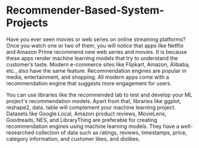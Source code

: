 # Recommender-Based-System-Projects

 Have you ever seen movies or web series on online streaming platforms? Once you watch one or two of them, you will notice that apps like Netflix and Amazon Prime recommend new web series and movies. It is because these apps render machine learning models that try to understand the customer’s taste. Modern e-commerce sites like Flipkart, Amazon, Alibaba, etc., also have the same feature. Recommendation engines are popular in media, entertainment, and shopping. All modern apps come with a recommendation engine that suggests more engagement for users.

You can use libraries like the recommended lab to test and develop your ML project's recommendation models. Apart from that, libraries like ggplot, reshape2, data. table will complement your machine learning project. Datasets like Google Local, Amazon product reviews, MovieLens, Goodreads, NES, and LibraryThing are preferable for creating recommendation engines using machine learning models. They have a well-researched collection of data such as ratings, reviews, timestamps, price, category information, and customer likes, and dislikes.
